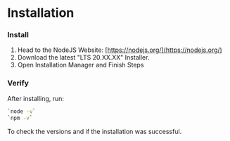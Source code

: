 # Installation

### Install

1. Head to the NodeJS Website: [https://nodejs.org/](https://nodejs.org/)
2. Download the latest "LTS 20.XX.XX" Installer.
3. Open Installation Manager and Finish Steps

### Verify

After installing, run:

```sh
`node -v`
`npm -v`
```

To check the versions and if the installation was successful.
